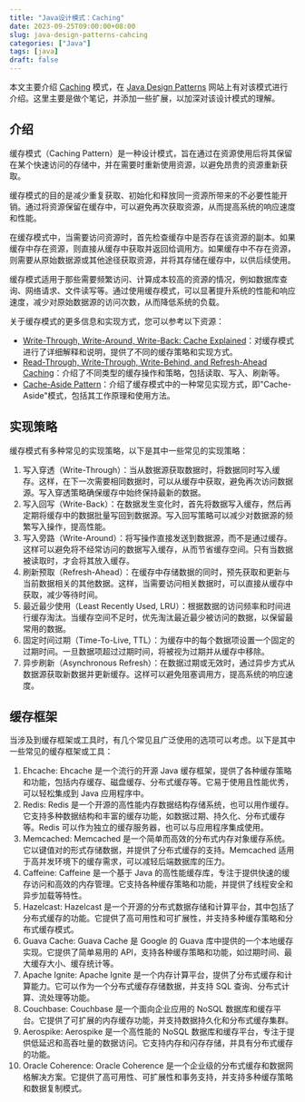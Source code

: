 ```yaml
---
title: "Java设计模式：Caching"
date: 2023-09-25T09:00:00+08:00
slug: java-design-patterns-cahcing
categories: ["Java"]
tags: [java]
draft: false
---
```


本文主要介绍 [Caching](https://java-design-patterns.com/zh/patterns/caching/) 模式，在 [Java Design Patterns](https://java-design-patterns.com/) 网站上有对该模式进行介绍。这里主要是做个笔记，并添加一些扩展，以加深对该设计模式的理解。

## 介绍

缓存模式（Caching Pattern）是一种设计模式，旨在通过在资源使用后将其保留在某个快速访问的存储中，并在需要时重新使用资源，以避免昂贵的资源重新获取。

缓存模式的目的是减少重复获取、初始化和释放同一资源所带来的不必要性能开销。通过将资源保留在缓存中，可以避免再次获取资源，从而提高系统的响应速度和性能。

在缓存模式中，当需要访问资源时，首先检查缓存中是否存在该资源的副本。如果缓存中存在资源，则直接从缓存中获取并返回给调用方。如果缓存中不存在资源，则需要从原始数据源或其他途径获取资源，并将其存储在缓存中，以供后续使用。

缓存模式适用于那些需要频繁访问、计算成本较高的资源的情况，例如数据库查询、网络请求、文件读写等。通过使用缓存模式，可以显著提升系统的性能和响应速度，减少对原始数据源的访问次数，从而降低系统的负载。

关于缓存模式的更多信息和实现方式，您可以参考以下资源：

- [Write-Through, Write-Around, Write-Back: Cache Explained](https://java-design-patterns.com/zh/patterns/caching/)：对缓存模式进行了详细解释和说明，提供了不同的缓存策略和实现方式。
- [Read-Through, Write-Through, Write-Behind, and Refresh-Ahead Caching](https://java-design-patterns.com/zh/patterns/caching/)：介绍了不同类型的缓存操作和策略，包括读取、写入、刷新等。
- [Cache-Aside Pattern](https://java-design-patterns.com/zh/patterns/caching/)：介绍了缓存模式中的一种常见实现方式，即"Cache-Aside"模式，包括其工作原理和使用方法。

## 实现策略

缓存模式有多种常见的实现策略，以下是其中一些常见的实现策略：

1. 写入穿透（Write-Through）：当从数据源获取数据时，将数据同时写入缓存。这样，在下一次需要相同数据时，可以从缓存中获取，避免再次访问数据源。写入穿透策略确保缓存中始终保持最新的数据。
2. 写入回写（Write-Back）：在数据发生变化时，首先将数据写入缓存，然后再定期将缓存中的数据批量写回到数据源。写入回写策略可以减少对数据源的频繁写入操作，提高性能。
3. 写入旁路（Write-Around）：将写操作直接发送到数据源，而不是通过缓存。这样可以避免将不经常访问的数据写入缓存，从而节省缓存空间。只有当数据被读取时，才会将其放入缓存。
4. 刷新预取（Refresh-Ahead）：在缓存中存储数据的同时，预先获取和更新与当前数据相关的其他数据。这样，当需要访问相关数据时，可以直接从缓存中获取，减少等待时间。
5. 最近最少使用（Least Recently Used, LRU）：根据数据的访问频率和时间进行缓存淘汰。当缓存空间不足时，优先淘汰最近最少被访问的数据，以保留最常用的数据。
6. 固定时间过期（Time-To-Live, TTL）：为缓存中的每个数据项设置一个固定的过期时间。一旦数据项超过过期时间，将被视为过期并从缓存中移除。
7. 异步刷新（Asynchronous Refresh）：在数据过期或无效时，通过异步方式从数据源获取新数据并更新缓存。这样可以避免阻塞调用方，提高系统的响应速度。

## 缓存框架

当涉及到缓存框架或工具时，有几个常见且广泛使用的选项可以考虑。以下是其中一些常见的缓存框架或工具：

1. Ehcache: Ehcache 是一个流行的开源 Java 缓存框架，提供了各种缓存策略和功能，包括内存缓存、磁盘缓存、分布式缓存等。它易于使用且性能优秀，可以轻松集成到 Java 应用程序中。
2. Redis: Redis 是一个开源的高性能内存数据结构存储系统，也可以用作缓存。它支持多种数据结构和丰富的缓存功能，如数据过期、持久化、分布式缓存等。Redis 可以作为独立的缓存服务器，也可以与应用程序集成使用。
3. Memcached: Memcached 是一个简单而高效的分布式内存对象缓存系统。它以键值对的形式存储数据，并提供了分布式缓存的支持。Memcached 适用于高并发环境下的缓存需求，可以减轻后端数据库的压力。
4. Caffeine: Caffeine 是一个基于 Java 的高性能缓存库，专注于提供快速的缓存访问和高效的内存管理。它支持各种缓存策略和功能，并提供了线程安全和异步加载等特性。
5. Hazelcast: Hazelcast 是一个开源的分布式数据存储和计算平台，其中包括了分布式缓存的功能。它提供了高可用性和可扩展性，并支持多种缓存策略和分布式缓存模式。
6. Guava Cache: Guava Cache 是 Google 的 Guava 库中提供的一个本地缓存实现。它提供了简单易用的 API，支持各种缓存策略和功能，如过期时间、最大缓存大小、缓存统计等。
7. Apache Ignite: Apache Ignite 是一个内存计算平台，提供了分布式缓存和计算能力。它可以作为一个分布式缓存存储数据，并支持 SQL 查询、分布式计算、流处理等功能。
8. Couchbase: Couchbase 是一个面向企业应用的 NoSQL 数据库和缓存平台。它提供了可扩展的内存缓存功能，并支持数据持久化和分布式缓存集群。
9. Aerospike: Aerospike 是一个高性能的 NoSQL 数据库和缓存平台，专注于提供低延迟和高吞吐量的数据访问。它支持内存和闪存存储，并具有分布式缓存的功能。
10. Oracle Coherence: Oracle Coherence 是一个企业级的分布式缓存和数据网格解决方案。它提供了高可用性、可扩展性和事务支持，并支持多种缓存策略和数据复制模式。
